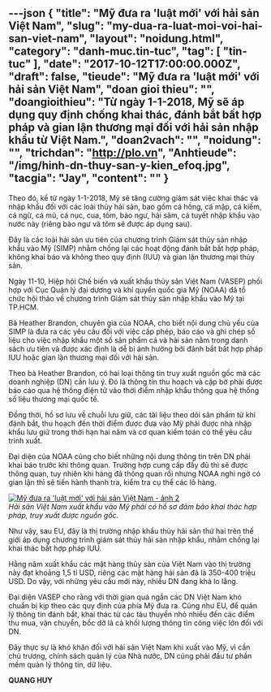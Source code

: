 ---json
{
    "title": "Mỹ đưa ra 'luật mới' với hải sản Việt Nam",
    "slug": "my-dua-ra-luat-moi-voi-hai-san-viet-nam",
    "layout": "noidung.html",
    "category": "danh-muc.tin-tuc",
    "tag": [
        "tin-tuc"
    ],
    "date": "2017-10-12T17:00:00.000Z",
    "draft": false,
    "tieude": "Mỹ đưa ra 'luật mới' với hải sản Việt Nam",
    "doan gioi thieu": "",
    "doangioithieu": "Từ ngày 1-1-2018, Mỹ sẽ áp dụng quy định chống khai thác, đánh bắt bất hợp pháp và gian lận thương mại đối với hải sản nhập khẩu từ Việt Nam.",
    "doan2vach": "",
    "noidung": "",
    "trichdan": "http://plo.vn",
    "Anhtieude": "/img/hinh-dn-thuy-san-y-kien_efoq.jpg",
    "tacgia": "Jay",
    "__content__": ""
}
---
<p><span style="font-size:14px">Theo đ&oacute;, kể từ ng&agrave;y 1-1-2018, Mỹ sẽ tăng cường gi&aacute;m s&aacute;t việc khai th&aacute;c v&agrave; nhập khẩu đối với c&aacute;c lo&agrave;i thủy hải sản, bao gồm c&aacute; hồng, c&aacute; mập, c&aacute; kiếm, c&aacute; ngừ, c&aacute; m&uacute;, c&aacute; nục, cua, t&ocirc;m, b&agrave;o ngư, hải s&acirc;m, c&aacute; tuyết nhập khẩu v&agrave;o nước n&agrave;y (ri&ecirc;ng b&agrave;o ngư v&agrave; t&ocirc;m sẽ được &aacute;p dụng sau).</span></p>

<p><span style="font-size:14px">Đ&acirc;y l&agrave; c&aacute;c lo&agrave;i hải sản ưu ti&ecirc;n của chương tr&igrave;nh Gi&aacute;m s&aacute;t thủy sản nhập khẩu v&agrave;o Mỹ (SIMP) nhằm chống lại c&aacute;c hoạt động đ&aacute;nh bắt bất hợp ph&aacute;p, kh&ocirc;ng khai b&aacute;o v&agrave; kh&ocirc;ng theo quy định (IUU) v&agrave; gian lận thương mại thủy sản.</span></p>

<p><span style="font-size:14px">Ng&agrave;y 11-10, Hiệp hội Chế biến v&agrave; xuất khẩu thủy sản Việt Nam (VASEP) phối hợp với Cục Quản l&yacute; đại dương v&agrave; kh&iacute; quyển quốc gia Mỹ (NOAA) đ&atilde; tổ chức hội thảo về chương tr&igrave;nh Gi&aacute;m s&aacute;t thủy sản nhập khẩu v&agrave;o Mỹ tại TP.HCM.</span></p>

<p><span style="font-size:14px">B&agrave; Heather Brandon, chuy&ecirc;n gia của NOAA, cho biết nội dung chủ yếu của SIMP l&agrave; đưa ra c&aacute;c y&ecirc;u cầu đối với việc cấp ph&eacute;p, b&aacute;o c&aacute;o v&agrave; ghi ch&eacute;p số liệu cho việc nhập khẩu một số sản phẩm c&aacute; v&agrave; hải sản nằm trong danh s&aacute;ch ưu ti&ecirc;n v&agrave; được x&aacute;c định l&agrave; dễ bị ảnh hưởng bởi đ&aacute;nh bắt bất hợp ph&aacute;p IUU hoặc gian lận thương mại đối với hải sản.</span></p>

<p><span style="font-size:14px">Theo b&agrave; Heather Brandon, c&oacute; hai loại th&ocirc;ng tin truy xuất nguồn gốc m&agrave; c&aacute;c doanh nghiệp (DN) cần lưu &yacute;. Đ&oacute; l&agrave; th&ocirc;ng tin thu hoạch v&agrave; cập bờ phải được b&aacute;o c&aacute;o qua hệ thống điện tử v&agrave;o thời điểm nhập khẩu th&ocirc;ng qua hệ thống số liệu thương mại quốc tế.</span></p>

<p><span style="font-size:14px">Đồng thời, hồ sơ lưu về chuỗi lưu giữ, c&aacute;c t&agrave;i liệu theo d&otilde;i sản phẩm từ khi đ&aacute;nh bắt, thu hoạch đến thời điểm được đưa v&agrave;o Mỹ phải được nh&agrave; nhập khẩu lưu giữ trong thời hạn hai năm v&agrave; cơ quan kiểm to&aacute;n c&oacute; thể y&ecirc;u cầu tr&igrave;nh xuất.&nbsp;</span></p>

<p><span style="font-size:14px">Đại diện của NOAA cũng cho biết những nội dung th&ocirc;ng tin tr&ecirc;n DN phải khai b&aacute;o trước khi th&ocirc;ng quan. Trường hợp cung cấp đầy đủ th&igrave; sẽ được th&ocirc;ng quan, tuy nhi&ecirc;n khi h&agrave;ng đ&atilde; th&ocirc;ng quan rồi nhưng NOAA nghi ngờ c&oacute; gian lận th&igrave; sẽ tiến h&agrave;nh thanh tra, kiểm tra cụ thể c&aacute;c l&ocirc; h&agrave;ng.</span></p>

<p><span style="font-size:14px"><a href="http://image.plo.vn/w800/uploaded/quanghuy/2017_10_11/hinh-hai-san-xuat-khau_yldp.jpg"><img alt="Mỹ đưa ra 'luật mới' với hải sản Việt Nam - ảnh 2" src="http://image.plo.vn/w800/uploaded/quanghuy/2017_10_11/hinh-hai-san-xuat-khau_yldp.jpg" /></a><br />
<em>Hải sản Việt Nam xuất khẩu v&agrave;o Mỹ phải c&oacute; hồ sơ đảm bảo khai th&aacute;c hợp ph&aacute;p, truy xuất được nguồn gốc.</em></span></p>

<p><span style="font-size:14px">Như vậy, sau EU, đ&acirc;y l&agrave; thị trường nhập khẩu thủy hải sản thứ hai tr&ecirc;n thế giới &aacute;p dụng chương tr&igrave;nh gi&aacute;m s&aacute;t thủy hải sản nhập khẩu, nhằm chống lại khai th&aacute;c bất hợp ph&aacute;p IUU.</span></p>

<p><span style="font-size:14px">Hằng năm xuất khẩu c&aacute;c mặt h&agrave;ng thủy sản của Việt Nam v&agrave;o thị trường n&agrave;y đạt khoảng 1,5 tỉ USD, ri&ecirc;ng c&aacute;c mặt h&agrave;ng hải sản đ&atilde; l&agrave; 350-400 triệu USD. Do vậy, với những y&ecirc;u cầu mới n&agrave;y, nhiều DN đang kh&aacute; lo lắng.</span></p>

<p><span style="font-size:14px">Đại diện VASEP cho rằng với thời gian qu&aacute; ngắn c&aacute;c DN Việt Nam kh&oacute; chuẩn bị kịp theo c&aacute;c quy định của ph&iacute;a Mỹ đưa ra. Cũng như EU, để quản l&yacute; th&ocirc;ng tin đ&aacute;nh bắt, khai th&aacute;c từ c&aacute;c t&agrave;u thuyền nhỏ nhiều đến c&aacute;c điểm thu mua, vận chuyển, bốc dỡ l&agrave; cả khối lượng th&ocirc;ng tin c&ocirc;ng việc lớn đối với DN.</span></p>

<p><span style="font-size:14px">Đ&acirc;y thực sự l&agrave; kh&oacute; khăn đối với hải sản Việt Nam khi xuất v&agrave;o Mỹ, v&igrave; cần chủ trương, ch&iacute;nh s&aacute;ch quản l&yacute; của Nh&agrave; nước, DN cũng phải đầu tư phần mềm quản l&yacute; th&ocirc;ng tin, dữ liệu.&nbsp;</span></p>

<p><span style="font-size:14px"><strong>QUANG HUY</strong></span></p>
